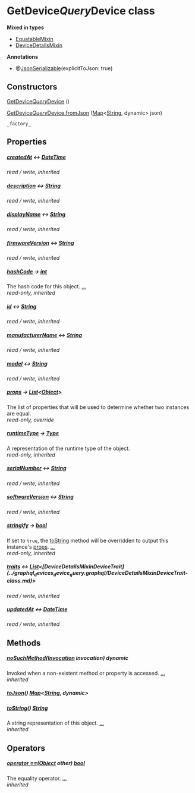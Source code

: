 


# GetDevice$Query$Device class













**Mixed in types**

- [EquatableMixin](https://pub.dev/documentation/equatable/1.2.6/equatable/EquatableMixin-mixin.html)
- [DeviceDetailsMixin](../graphql_devices_device_query.graphql/DeviceDetailsMixin-mixin.md)



**Annotations**

- @[JsonSerializable](https://pub.dev/documentation/json_annotation/3.1.1/json_annotation/JsonSerializable-class.html)(explicitToJson: true)

## Constructors

[GetDevice$Query$Device](../graphql_devices_device_query.graphql/GetDevice$Query$Device/GetDevice$Query$Device.md) ()

    

[GetDevice$Query$Device.fromJson](../graphql_devices_device_query.graphql/GetDevice$Query$Device/GetDevice$Query$Device.fromJson.md) ([Map](https://api.flutter.dev/flutter/dart-core/Map-class.html)&lt;[String](https://api.flutter.dev/flutter/dart-core/String-class.html), dynamic> json)

    _factory_


## Properties

##### [createdAt](../graphql_devices_device_query.graphql/DeviceDetailsMixin/createdAt.md) &#8596; [DateTime](https://api.flutter.dev/flutter/dart-core/DateTime-class.html)



   
_read / write, inherited_



##### [description](../graphql_devices_device_query.graphql/DeviceDetailsMixin/description.md) &#8596; [String](https://api.flutter.dev/flutter/dart-core/String-class.html)



   
_read / write, inherited_



##### [displayName](../graphql_devices_device_query.graphql/DeviceDetailsMixin/displayName.md) &#8596; [String](https://api.flutter.dev/flutter/dart-core/String-class.html)



   
_read / write, inherited_



##### [firmwareVersion](../graphql_devices_device_query.graphql/DeviceDetailsMixin/firmwareVersion.md) &#8596; [String](https://api.flutter.dev/flutter/dart-core/String-class.html)



   
_read / write, inherited_



##### [hashCode](https://pub.dev/documentation/equatable/1.2.6/equatable/EquatableMixin/hashCode.html) &#8594; [int](https://api.flutter.dev/flutter/dart-core/int-class.html)



The hash code for this object. [...](https://pub.dev/documentation/equatable/1.2.6/equatable/EquatableMixin/hashCode.html)  
_read-only, inherited_



##### [id](../graphql_devices_device_query.graphql/DeviceDetailsMixin/id.md) &#8596; [String](https://api.flutter.dev/flutter/dart-core/String-class.html)



   
_read / write, inherited_



##### [manufacturerName](../graphql_devices_device_query.graphql/DeviceDetailsMixin/manufacturerName.md) &#8596; [String](https://api.flutter.dev/flutter/dart-core/String-class.html)



   
_read / write, inherited_



##### [model](../graphql_devices_device_query.graphql/DeviceDetailsMixin/model.md) &#8596; [String](https://api.flutter.dev/flutter/dart-core/String-class.html)



   
_read / write, inherited_



##### [props](../graphql_devices_device_query.graphql/GetDevice$Query$Device/props.md) &#8594; [List](https://api.flutter.dev/flutter/dart-core/List-class.html)&lt;[Object](https://api.flutter.dev/flutter/dart-core/Object-class.html)>



The list of properties that will be used to determine whether
two instances are equal.   
_read-only, override_



##### [runtimeType](https://api.flutter.dev/flutter/dart-core/Object/runtimeType.html) &#8594; [Type](https://api.flutter.dev/flutter/dart-core/Type-class.html)



A representation of the runtime type of the object.   
_read-only, inherited_



##### [serialNumber](../graphql_devices_device_query.graphql/DeviceDetailsMixin/serialNumber.md) &#8596; [String](https://api.flutter.dev/flutter/dart-core/String-class.html)



   
_read / write, inherited_



##### [softwareVersion](../graphql_devices_device_query.graphql/DeviceDetailsMixin/softwareVersion.md) &#8596; [String](https://api.flutter.dev/flutter/dart-core/String-class.html)



   
_read / write, inherited_



##### [stringify](https://pub.dev/documentation/equatable/1.2.6/equatable/EquatableMixin/stringify.html) &#8594; [bool](https://api.flutter.dev/flutter/dart-core/bool-class.html)



If set to <code>true</code>, the <a href="https://pub.dev/documentation/equatable/1.2.6/equatable/EquatableMixin/toString.html">toString</a> method will be overridden to output
this instance's <a href="../graphql_devices_device_query.graphql/GetDevice$Query$Device/props.md">props</a>. [...](https://pub.dev/documentation/equatable/1.2.6/equatable/EquatableMixin/stringify.html)  
_read-only, inherited_



##### [traits](../graphql_devices_device_query.graphql/DeviceDetailsMixin/traits.md) &#8596; [List](https://api.flutter.dev/flutter/dart-core/List-class.html)&lt;[DeviceDetailsMixin$DeviceTrait](../graphql_devices_device_query.graphql/DeviceDetailsMixin$DeviceTrait-class.md)>



   
_read / write, inherited_



##### [updatedAt](../graphql_devices_device_query.graphql/DeviceDetailsMixin/updatedAt.md) &#8596; [DateTime](https://api.flutter.dev/flutter/dart-core/DateTime-class.html)



   
_read / write, inherited_




## Methods

##### [noSuchMethod](https://api.flutter.dev/flutter/dart-core/Object/noSuchMethod.html)([Invocation](https://api.flutter.dev/flutter/dart-core/Invocation-class.html) invocation) dynamic



Invoked when a non-existent method or property is accessed. [...](https://api.flutter.dev/flutter/dart-core/Object/noSuchMethod.html)  
_inherited_



##### [toJson](../graphql_devices_device_query.graphql/GetDevice$Query$Device/toJson.md)() [Map](https://api.flutter.dev/flutter/dart-core/Map-class.html)&lt;[String](https://api.flutter.dev/flutter/dart-core/String-class.html), dynamic>



   




##### [toString](https://pub.dev/documentation/equatable/1.2.6/equatable/EquatableMixin/toString.html)() [String](https://api.flutter.dev/flutter/dart-core/String-class.html)



A string representation of this object. [...](https://pub.dev/documentation/equatable/1.2.6/equatable/EquatableMixin/toString.html)  
_inherited_




## Operators

##### [operator ==](https://pub.dev/documentation/equatable/1.2.6/equatable/EquatableMixin/operator_equals.html)([Object](https://api.flutter.dev/flutter/dart-core/Object-class.html) other) [bool](https://api.flutter.dev/flutter/dart-core/bool-class.html)



The equality operator. [...](https://pub.dev/documentation/equatable/1.2.6/equatable/EquatableMixin/operator_equals.html)  
_inherited_












